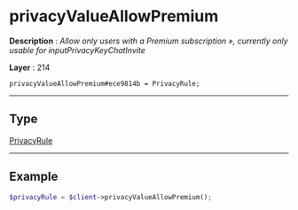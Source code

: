# privacyValueAllowPremium

**Description** : *Allow only users with a Premium subscription &raquo;, currently only usable for inputPrivacyKeyChatInvite*

**Layer** : 214

```tl
privacyValueAllowPremium#ece9814b = PrivacyRule;
```

---

## Type

[PrivacyRule](type/PrivacyRule)

---

## Example

```php
$privacyRule = $client->privacyValueAllowPremium();
```